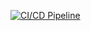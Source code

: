 [![CI/CD Pipeline](https://github.com/luanacvieira/node-app/actions/workflows/ci-cd-prov.yml/badge.svg?branch=master)](https://github.com/luanacvieira/node-app/actions/workflows/ci-cd-prov.yml)
